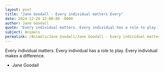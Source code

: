 ```yaml
---
layout: post
title: "Jane Goodall - Every individual matters Every"
date: 2024-12-28 12:00:00 -0000
author: Jane Goodall
quote: "Every individual matters. Every individual has a role to play. Every individual makes a difference."
subject: Animals
permalink: /Animals/Jane Goodall/Jane Goodall - Every individual matters Every
---
```


Every individual matters. Every individual has a role to play. Every individual makes a difference.

- Jane Goodall
